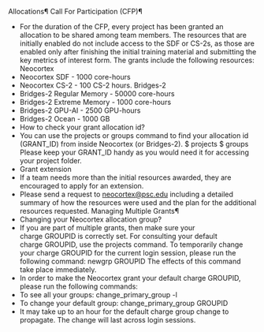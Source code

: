 Allocations¶
Call For Participation (CFP)¶
* For the duration of the CFP, every project has been granted an allocation to be shared among team members. The resources that are initially enabled do not include access to the SDF or CS-2s, as those are enabled only after finishing the initial training material and submitting the key metrics of interest form.
The grants include the following resources:
Neocortex
* Neocortex SDF - 1000 core-hours
* Neocortex CS-2 - 100 CS-2 hours.
Bridges-2
* Bridges-2 Regular Memory - 50000 core-hours
* Bridges-2 Extreme Memory - 1000 core-hours
* Bridges-2 GPU-AI - 2500 GPU-hours
* Bridges-2 Ocean - 1000 GB
* How to check your grant allocation id?
* You can use the projects or groups command to find your allocation id (GRANT_ID) from inside Neocortex (or Bridges-2).
$ projects
$ groups
Please keep your GRANT_ID handy as you would need it for accessing your project folder.
* Grant extension
* If a team needs more than the initial resources awarded, they are encouraged to apply for an extension.
* Please send a request to neocortex@psc.edu including a detailed summary of how the resources were used and the plan for the additional resources requested.
Managing Multiple Grants¶
* Changing your Neocortex allocation group?
* If you are part of multiple grants, then make sure your charge GROUPID is correctly set. For consulting your default charge GROUPID, use the projects command. To temporarily change your charge GROUPID for the current login session, please run the following command:
newgrp GROUPID
The effects of this command take place immediately.
* In order to make the Neocortex grant your default charge GROUPID, please run the following commands:
* To see all your groups:
change_primary_group -l
* To change your default group:
change_primary_group GROUPID
* It may take up to an hour for the default charge group change to propagate. The change will last across login sessions.

